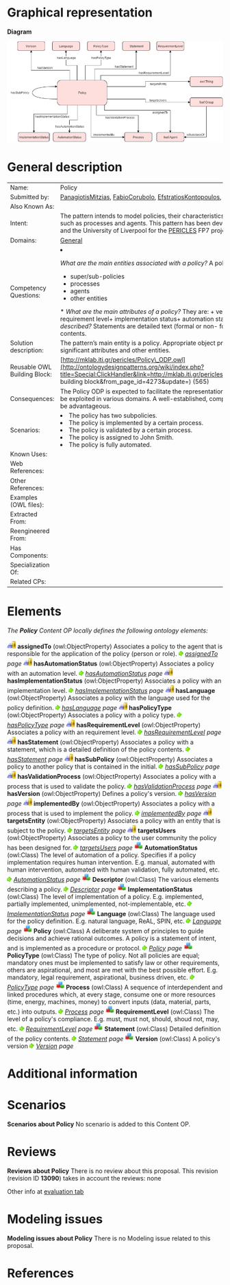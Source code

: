 #  Graphical representation


__Diagram__




[![Image:Policies_ODP.png](./Policies_ODP.png)](../Image/Policies_ODP.png.md "Image:Policies_ODP.png")




#  General description




|  |  |
| --- | --- |
|  Name: |  Policy |
|  Submitted by: | [PanagiotisMitzias](../User/PanagiotisMitzias.md "User:PanagiotisMitzias"), [FabioCorubolo](../User/FabioCorubolo.md "User:FabioCorubolo"), [EfstratiosKontopoulos](../User/EfstratiosKontopoulos.md "User:EfstratiosKontopoulos"), [MarinaRiga](../User/MarinaRiga.md "User:MarinaRiga") |
|  Also Known As: |  |
|  Intent: |  The pattern intends to model policies, their characteristics and their associated entities, such as processes and agents. This pattern has been developed by [MKLab](http://mklab.iti.gr/ "http://mklab.iti.gr/") at CERTH/ITI and the University of Liverpool for the [PERICLES](http://www.pericles-project.eu/ "http://www.pericles-project.eu/") FP7 project. |
|  Domains: | [General](../Community/General.md "Community:General") |
|  Competency Questions: | <li><p><i>What are the main entities associated with a policy?</i> A policy is usually associated with:<ul><li>super/sub-policies</li><li>processes</li><li>agents</li><li>other entities</li></ul></p></li>* _What are the main attributes of a policy?_ They are:	+ version+ language+ policy type+ requirement level+ implementation status+ automation status* _Where is a policy described?_ Statements are detailed text (formal or non- formal) definitions of the policy contents. |
|  Solution description: |  The pattern’s main entity is a policy. Appropriate object properties connect the policy with significant attributes and other entities. |
|  Reusable OWL Building Block: | [http://mklab.iti.gr/pericles/Policy\_ODP.owl](http://ontologydesignpatterns.org/wiki/index.php?title=Special:ClickHandler&link=http://mklab.iti.gr/pericles/Policy_ODP.owl&message=OWL building block&from_page_id=4273&update=) (565) |
|  Consequences: |  The Policy ODP is expected to facilitate the representation of the policy notion, which can be exploited in various domains. A well-established, comprehensible pattern will prove to be advantageous. |
|  Scenarios: | <li>The policy has two subpolicies.</li><li>The policy is implemented by a certain process.</li><li>The policy is validated by a certain process.</li><li>The policy is assigned to John Smith.</li><li>The policy is fully automated.</li> |
|  Known Uses: |  |
|  Web References: |  |
|  Other References: |  |
|  Examples (OWL files): |  |
|  Extracted From: |  |
|  Reengineered From: |  |
|  Has Components: |  |
|  Specialization Of: |  |
|  Related CPs: |  |


  




#  Elements


_The __Policy__ Content OP locally defines the following ontology elements:_



[![ObjectProperty](./20px-ObjectProperty.gif)](../Image/ObjectProperty.gif.md "ObjectProperty") __assignedTo__ (owl:ObjectProperty) Associates a policy to the agent that is responsible for the application of the policy (person or role). 
 [![](./11px-ArrowRight.gif)](../Image/ArrowRight.gif.md "ArrowRight.gif") _[assignedTo](./Policy/assignedTo.md "Submissions:Policy/assignedTo") page_
[![ObjectProperty](./20px-ObjectProperty.gif)](../Image/ObjectProperty.gif.md "ObjectProperty") __hasAutomationStatus__ (owl:ObjectProperty) Associates a policy with an automation level. 
 [![](./11px-ArrowRight.gif)](../Image/ArrowRight.gif.md "ArrowRight.gif") _[hasAutomationStatus](./Policy/hasAutomationStatus.md "Submissions:Policy/hasAutomationStatus") page_
[![ObjectProperty](./20px-ObjectProperty.gif)](../Image/ObjectProperty.gif.md "ObjectProperty") __hasImplementationStatus__ (owl:ObjectProperty) Associates a policy with an implementation level. 
 [![](./11px-ArrowRight.gif)](../Image/ArrowRight.gif.md "ArrowRight.gif") _[hasImplementationStatus](./Policy/hasImplementationStatus.md "Submissions:Policy/hasImplementationStatus") page_
[![ObjectProperty](./20px-ObjectProperty.gif)](../Image/ObjectProperty.gif.md "ObjectProperty") __hasLanguage__ (owl:ObjectProperty) Associates a policy with the language used for the policy definition. 
 [![](./11px-ArrowRight.gif)](../Image/ArrowRight.gif.md "ArrowRight.gif") _[hasLanguage](./HistoricalMap/hasLanguage.md "Submissions:Policy/hasLanguage") page_
[![ObjectProperty](./20px-ObjectProperty.gif)](../Image/ObjectProperty.gif.md "ObjectProperty") __hasPolicyType__ (owl:ObjectProperty) Associates a policy with a policy type. 
 [![](./11px-ArrowRight.gif)](../Image/ArrowRight.gif.md "ArrowRight.gif") _[hasPolicyType](./Policy/hasPolicyType.md "Submissions:Policy/hasPolicyType") page_
[![ObjectProperty](./20px-ObjectProperty.gif)](../Image/ObjectProperty.gif.md "ObjectProperty") __hasRequirementLevel__ (owl:ObjectProperty) Associates a policy with an requirement level. 
 [![](./11px-ArrowRight.gif)](../Image/ArrowRight.gif.md "ArrowRight.gif") _[hasRequirementLevel](./Policy/hasRequirementLevel.md "Submissions:Policy/hasRequirementLevel") page_
[![ObjectProperty](./20px-ObjectProperty.gif)](../Image/ObjectProperty.gif.md "ObjectProperty") __hasStatement__ (owl:ObjectProperty) Associates a policy with a statement, which is a detailed definition of the policy contents. 
 [![](./11px-ArrowRight.gif)](../Image/ArrowRight.gif.md "ArrowRight.gif") _[hasStatement](./Policy/hasStatement.md "Submissions:Policy/hasStatement") page_
[![ObjectProperty](./20px-ObjectProperty.gif)](../Image/ObjectProperty.gif.md "ObjectProperty") __hasSubPolicy__ (owl:ObjectProperty) Associates a policy to another policy that is contained in the initial. 
 [![](./11px-ArrowRight.gif)](../Image/ArrowRight.gif.md "ArrowRight.gif") _[hasSubPolicy](./Policy/hasSubPolicy.md "Submissions:Policy/hasSubPolicy") page_
[![ObjectProperty](./20px-ObjectProperty.gif)](../Image/ObjectProperty.gif.md "ObjectProperty") __hasValidationProcess__ (owl:ObjectProperty) Associates a policy with a process that is used to validate the policy. 
 [![](./11px-ArrowRight.gif)](../Image/ArrowRight.gif.md "ArrowRight.gif") _[hasValidationProcess](./Policy/hasValidationProcess.md "Submissions:Policy/hasValidationProcess") page_
[![ObjectProperty](./20px-ObjectProperty.gif)](../Image/ObjectProperty.gif.md "ObjectProperty") __hasVersion__ (owl:ObjectProperty) Defines a policy's version. 
 [![](./11px-ArrowRight.gif)](../Image/ArrowRight.gif.md "ArrowRight.gif") _[hasVersion](./Policy/hasVersion.md "Submissions:Policy/hasVersion") page_
[![ObjectProperty](./20px-ObjectProperty.gif)](../Image/ObjectProperty.gif.md "ObjectProperty") __implementedBy__ (owl:ObjectProperty) Associates a policy with a process that is used to implement the policy. 
 [![](./11px-ArrowRight.gif)](../Image/ArrowRight.gif.md "ArrowRight.gif") _[implementedBy](./Policy/implementedBy.md "Submissions:Policy/implementedBy") page_
[![ObjectProperty](./20px-ObjectProperty.gif)](../Image/ObjectProperty.gif.md "ObjectProperty") __targetsEntity__ (owl:ObjectProperty) Associates a policy with an entity that is subject to the policy. 
 [![](./11px-ArrowRight.gif)](../Image/ArrowRight.gif.md "ArrowRight.gif") _[targetsEntity](./Policy/targetsEntity.md "Submissions:Policy/targetsEntity") page_
[![ObjectProperty](./20px-ObjectProperty.gif)](../Image/ObjectProperty.gif.md "ObjectProperty") __targetsUsers__ (owl:ObjectProperty) Associates a policy to the user community the policy has been designed for. 
 [![](./11px-ArrowRight.gif)](../Image/ArrowRight.gif.md "ArrowRight.gif") _[targetsUsers](./Policy/targetsUsers.md "Submissions:Policy/targetsUsers") page_
[![Class](./20px-Class.gif)](../Image/Class.gif.md "Class") __AutomationStatus__ (owl:Class) The level of automation of a policy. Specifies if a policy implementation requires human intervention. E.g. manual, automated with human intervention, automated with human validation, fully automated, etc. 
 [![](./11px-ArrowRight.gif)](../Image/ArrowRight.gif.md "ArrowRight.gif") _[AutomationStatus](./Policy/AutomationStatus.md "Submissions:Policy/AutomationStatus") page_
[![Class](./20px-Class.gif)](../Image/Class.gif.md "Class") __Descriptor__ (owl:Class) The various elements describing a policy. 
 [![](./11px-ArrowRight.gif)](../Image/ArrowRight.gif.md "ArrowRight.gif") _[Descriptor](./DigitalVideo/Descriptor.md "Submissions:Policy/Descriptor") page_
[![Class](./20px-Class.gif)](../Image/Class.gif.md "Class") __ImplementationStatus__ (owl:Class) The level of implementation of a policy. E.g. implemented, partially implemented, unimplemented, not-implementable, etc. 
 [![](./11px-ArrowRight.gif)](../Image/ArrowRight.gif.md "ArrowRight.gif") _[ImplementationStatus](./Policy/hasImplementationStatus.md "Submissions:Policy/ImplementationStatus") page_
[![Class](./20px-Class.gif)](../Image/Class.gif.md "Class") __Language__ (owl:Class) The language used for the policy definition. E.g. natural language, ReAL, SPIN, etc. 
 [![](./11px-ArrowRight.gif)](../Image/ArrowRight.gif.md "ArrowRight.gif") _[Language](./HistoricalMap/hasLanguage.md "Submissions:Policy/Language") page_
[![Class](./20px-Class.gif)](../Image/Class.gif.md "Class") __Policy__ (owl:Class) A deliberate system of principles to guide decisions and achieve rational outcomes. A policy is a statement of intent, and is implemented as a procedure or protocol. 
 [![](./11px-ArrowRight.gif)](../Image/ArrowRight.gif.md "ArrowRight.gif") _[Policy](./Policy.md "Submissions:Policy/Policy") page_
[![Class](./20px-Class.gif)](../Image/Class.gif.md "Class") __PolicyType__ (owl:Class) The type of policy. Not all policies are equal; mandatory ones must be implemented to satisfy law or other requirements, others are aspirational, and most are met with the best possible effort. E.g. mandatory, legal requirement, aspirational, business driven, etc. 
 [![](./11px-ArrowRight.gif)](../Image/ArrowRight.gif.md "ArrowRight.gif") _[PolicyType](./Policy/hasPolicyType.md "Submissions:Policy/PolicyType") page_
[![Class](./20px-Class.gif)](../Image/Class.gif.md "Class") __Process__ (owl:Class) A sequence of interdependent and linked procedures which, at every stage, consume one or more resources (time, energy, machines, money) to convert inputs (data, material, parts, etc.) into outputs. 
 [![](./11px-ArrowRight.gif)](../Image/ArrowRight.gif.md "ArrowRight.gif") _[Process](./AOS_AGROVOC_Concept_Server_fundation_ontology_model/hasGoalOrProcess.md "Submissions:Policy/Process") page_
[![Class](./20px-Class.gif)](../Image/Class.gif.md "Class") __RequirementLevel__ (owl:Class) The level of a policy's compliance. E.g. must, must not, should, shoud not, may, etc. 
 [![](./11px-ArrowRight.gif)](../Image/ArrowRight.gif.md "ArrowRight.gif") _[RequirementLevel](./Policy/hasRequirementLevel.md "Submissions:Policy/RequirementLevel") page_
[![Class](./20px-Class.gif)](../Image/Class.gif.md "Class") __Statement__ (owl:Class) Detailed definition of the policy contents. 
 [![](./11px-ArrowRight.gif)](../Image/ArrowRight.gif.md "ArrowRight.gif") _[Statement](./Policy/hasStatement.md "Submissions:Policy/Statement") page_
[![Class](./20px-Class.gif)](../Image/Class.gif.md "Class") __Version__ (owl:Class) A policy's version 
 [![](./11px-ArrowRight.gif)](../Image/ArrowRight.gif.md "ArrowRight.gif") _[Version](./Policy/hasVersion.md "Submissions:Policy/Version") page_
#  Additional information


#  Scenarios



__Scenarios about Policy__
No scenario is added to this Content OP.




#  Reviews



__Reviews about Policy__
There is no review about this proposal.
This revision (revision ID __13090__) takes in account the reviews: none


Other info at [evaluation tab](http://ontologydesignpatterns.org/wiki/index.php?title=Submissions:Policy&action=evaluation "http://ontologydesignpatterns.org/wiki/index.php?title=Submissions:Policy&action=evaluation")




  




#  Modeling issues



__Modeling issues about Policy__
There is no Modeling issue related to this proposal.




  




#  References